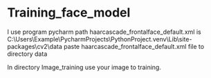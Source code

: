 # Training_face_model

I use program pycharm
path haarcascade_frontalface_default.xml is C:\Users\Example\PycharmProjects\PythonProject\.venv\Lib\site-packages\cv2\data 
paste haarcascade_frontalface_default.xml file to directory data 

In directory Image_training use your image to training.

